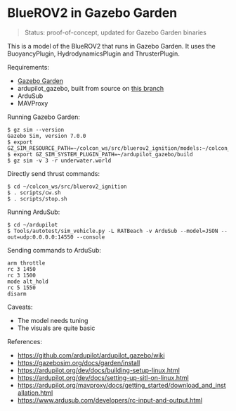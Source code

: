 # BlueROV2 in Gazebo Garden

> Status: proof-of-concept, updated for Gazebo Garden binaries

This is a model of the BlueROV2 that runs in Gazebo Garden.
It uses the BuoyancyPlugin, HydrodynamicsPlugin and ThrusterPlugin.

Requirements:
* [Gazebo Garden](https://gazebosim.org/docs/garden/install)
* ardupilot_gazebo, built from source on [this branch](https://github.com/ArduPilot/ardupilot_gazebo/tree/ignition-garden)
* ArduSub
* MAVProxy

Running Gazebo Garden:
~~~
$ gz sim --version
Gazebo Sim, version 7.0.0
$ export GZ_SIM_RESOURCE_PATH=~/colcon_ws/src/bluerov2_ignition/models:~/colcon_ws/src/bluerov2_ignition/worlds
$ export GZ_SIM_SYSTEM_PLUGIN_PATH=~/ardupilot_gazebo/build
$ gz sim -v 3 -r underwater.world
~~~

Directly send thrust commands:
~~~
$ cd ~/colcon_ws/src/bluerov2_ignition
$ . scripts/cw.sh
$ . scripts/stop.sh
~~~

Running ArduSub:
~~~
$ cd ~/ardupilot
$ Tools/autotest/sim_vehicle.py -L RATBeach -v ArduSub --model=JSON --out=udp:0.0.0.0:14550 --console
~~~

Sending commands to ArduSub:
~~~
arm throttle
rc 3 1450     
rc 3 1500
mode alt_hold
rc 5 1550
disarm
~~~

Caveats:
* The model needs tuning
* The visuals are quite basic

References:
* https://github.com/ardupilot/ardupilot_gazebo/wiki
* https://gazebosim.org/docs/garden/install
* https://ardupilot.org/dev/docs/building-setup-linux.html
* https://ardupilot.org/dev/docs/setting-up-sitl-on-linux.html
* https://ardupilot.org/mavproxy/docs/getting_started/download_and_installation.html
* https://www.ardusub.com/developers/rc-input-and-output.html
